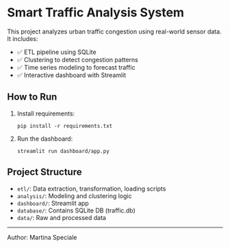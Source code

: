 
# Smart Traffic Analysis System

This project analyzes urban traffic congestion using real-world sensor data. It includes:

- ✅ ETL pipeline using SQLite
- ✅ Clustering to detect congestion patterns
- ✅ Time series modeling to forecast traffic
- ✅ Interactive dashboard with Streamlit

## How to Run

1. Install requirements:
   ```
   pip install -r requirements.txt
   ```

2. Run the dashboard:
   ```
   streamlit run dashboard/app.py
   ```

## Project Structure

- `etl/`: Data extraction, transformation, loading scripts
- `analysis/`: Modeling and clustering logic
- `dashboard/`: Streamlit app
- `database/`: Contains SQLite DB (traffic.db)
- `data/`: Raw and processed data

---

Author: Martina Speciale
